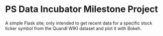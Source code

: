 # PS Data Incubator Milestone Project

A simple Flask site; only intended to get recent data for a specific stock ticker symbol from the
Quandl WIKI dataset and plot it with Bokeh.
